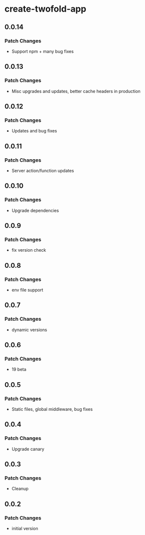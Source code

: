 # create-twofold-app

## 0.0.14

### Patch Changes

- Support npm + many bug fixes

## 0.0.13

### Patch Changes

- Misc upgrades and updates, better cache headers in production

## 0.0.12

### Patch Changes

- Updates and bug fixes

## 0.0.11

### Patch Changes

- Server action/function updates

## 0.0.10

### Patch Changes

- Upgrade dependencies

## 0.0.9

### Patch Changes

- fix version check

## 0.0.8

### Patch Changes

- env file support

## 0.0.7

### Patch Changes

- dynamic versions

## 0.0.6

### Patch Changes

- 19 beta

## 0.0.5

### Patch Changes

- Static files, global middleware, bug fixes

## 0.0.4

### Patch Changes

- Upgrade canary

## 0.0.3

### Patch Changes

- Cleanup

## 0.0.2

### Patch Changes

- initial version
